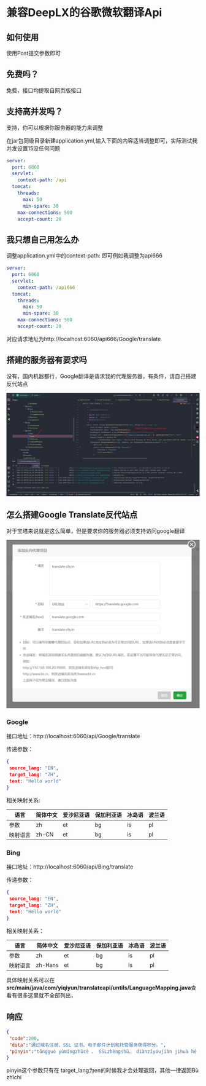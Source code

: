 # 兼容DeepLX的谷歌微软翻译Api



## 如何使用

使用Post提交参数即可

## 免费吗？

免费，接口均提取自网页版接口

## 支持高并发吗？

支持，你可以根据你服务器的能力来调整

在jar包同级目录新建application.yml,输入下面的内容适当调整即可，实际测试我并发设置15没任何问题

```yaml
server:
  port: 6060
  servlet:
    context-path: /api
  tomcat:
    threads:
      max: 50
      min-spare: 30
    max-connections: 500
    accept-count: 20
```

## 我只想自己用怎么办

调整application.yml中的context-path: 即可例如我调整为api666

```yaml
server:
  port: 6060
  servlet:
    context-path: /api666
  tomcat:
    threads:
      max: 50
      min-spare: 30
    max-connections: 500
    accept-count: 20
```

对应请求地址为http://localhost:6060/api666/Google/translate

## 搭建的服务器有要求吗

没有，国内机器都行，Google翻译是请求我的代理服务器，有条件，请自己搭建反代站点

![image-20241109140617001](./assets/image-20241109140617001.png)

## 怎么搭建Google Translate反代站点

对于宝塔来说就是这么简单，但是要求你的服务器必须支持访问google翻译

![image-20241109140824814](./assets/image-20241109140824814.png)



### Google

接口地址：http://localhost:6060/api/Google/translate

传递参数：

```json
{
 source_lang: "EN",
 target_lang: "ZH",
 text: "Hello world"
}
```

相关映射关系:

| 语言     | 简体中文 | 爱沙尼亚语 | 保加利亚语 | 冰岛语 | 波兰语 |
| -------- | -------- | ---------- | ---------- | ------ | ------ |
| 参数     | zh       | et         | bg         | is     | pl     |
| 映射语言 | zh-CN    | et         | bg         | is     | pl     |



### Bing
接口地址：http://localhost:6060/api/Bing/translate

传递参数：

```json
{
 source_lang: "EN",
 target_lang: "ZH",
 text: "Hello world"
}
```

相关映射关系：

| 语言     | 简体中文 | 爱沙尼亚语 | 保加利亚语 | 冰岛语 | 波兰语 |
| -------- | -------- | ---------- | ---------- | ------ | ------ |
| 参数     | zh       | et         | bg         | is     | pl     |
| 映射语言 | zh-Hans  | et         | bg         | is     | pl     |



具体映射关系可以在**src/main/java/com/yiqiyun/translateapi/untils/LanguageMapping.java**查看有很多这里就不全部列出，

## 响应

```json
{
 "code":200,
 "data":"通过域名注册、SSL 证书、电子邮件计划和托管服务获得积分。",
 "pinyin":"tōngguò yùmíngzhùcè 、 SSLzhèngshū、 diànzǐyóujiàn jìhuà hé tuōguǎnfúwù huòdé jīfēn。"
}
```

pinyin这个参数只有在 target_lang为en的时候我才会处理返回，其他一律返回Bù zhīchí

